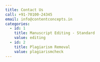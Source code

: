 ```yaml
---
title: Contact Us
call: +91-70100-24345
email: info@contentconcepts.in
categories:
  - id: 1
    title: Manuscript Editing - Standard
    value: editing
  - id: 2
    title: Plagiarism Removal
    value: plagiarismcheck
---
```

